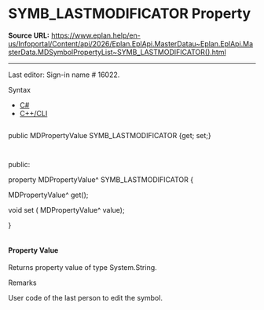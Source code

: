 # SYMB_LASTMODIFICATOR Property

**Source URL:** https://www.eplan.help/en-us/Infoportal/Content/api/2026/Eplan.EplApi.MasterDatau~Eplan.EplApi.MasterData.MDSymbolPropertyList~SYMB_LASTMODIFICATOR().html

---

Last editor: Sign-in name # 16022.

Syntax

- [C#](#i-syntax-CS)
- [C++/CLI](#i-syntax-CPP2005)

```
```
public MDPropertyValue SYMB_LASTMODIFICATOR {get; set;}
```
```

```
```
public:

property MDPropertyValue^ SYMB_LASTMODIFICATOR {

   MDPropertyValue^ get();

   void set (    MDPropertyValue^ value);

}
```
```

#### Property Value

Returns property value of type System.String.

Remarks

User code of the last person to edit the symbol.
